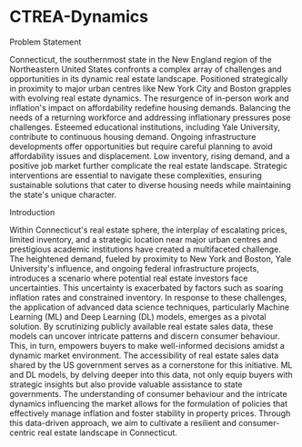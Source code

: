 # CTREA-Dynamics

Problem Statement

Connecticut, the southernmost state in the New England region of the Northeastern United States confronts a complex array of challenges and opportunities in its dynamic real estate
landscape. Positioned strategically in proximity to major urban centres like New York City and Boston grapples with evolving real estate dynamics. The resurgence of in-person work and
inflation's impact on affordability redefine housing demands. Balancing the needs of a returning workforce and addressing inflationary pressures pose challenges. Esteemed educational
institutions, including Yale University, contribute to continuous housing demand. Ongoing infrastructure developments offer opportunities but require careful planning to avoid
affordability issues and displacement. Low inventory, rising demand, and a positive job market further complicate the real estate landscape. Strategic interventions are essential to navigate
these complexities, ensuring sustainable solutions that cater to diverse housing needs while maintaining the state's unique character.

Introduction

Within Connecticut's real estate sphere, the interplay of escalating prices, limited inventory, and a strategic location near major urban centres and prestigious academic institutions have created a multifaceted challenge. The heightened demand, fueled by proximity to New York and Boston, Yale University's influence, and ongoing federal infrastructure projects,
introduces a scenario where potential real estate investors face uncertainties. This uncertainty is exacerbated by factors such as soaring inflation rates and constrained
inventory.
In response to these challenges, the application of advanced data science techniques, particularly Machine Learning (ML) and Deep Learning (DL) models, emerges as a pivotal solution. By scrutinizing publicly available real estate sales data, these models can uncover intricate patterns and discern consumer behaviour. This, in turn, empowers buyers to make well-informed decisions amidst a dynamic market environment. The accessibility of real estate sales data shared by the US government serves as a cornerstone for this initiative. ML and DL models, by delving deeper into this data, not only equip buyers with strategic insights but also provide valuable assistance to state governments. The understanding of consumer behaviour and the intricate dynamics influencing the market allows for the formulation of policies that effectively manage inflation and foster stability in property prices. Through this data-driven approach, we aim to cultivate a resilient and consumer-centric real estate landscape in Connecticut.
